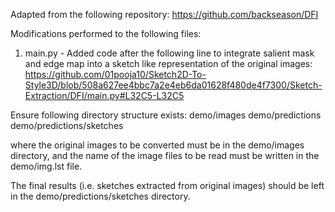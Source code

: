 Adapted from the following repository: https://github.com/backseason/DFI 

Modifications performed to the following files: 
1. main.py - Added code after the following line to integrate salient mask and edge map into a sketch like representation of the original images: https://github.com/01pooja10/Sketch2D-To-Style3D/blob/508a627ee4bbc7a2e4eb6da01628f480de4f7300/Sketch-Extraction/DFI/main.py#L32C5-L32C5  

Ensure following directory structure exists: 
demo/images
demo/predictions
demo/predictions/sketches

where the original images to be converted must be in the demo/images directory, and the name of the image files to be read must be written in the demo/img.lst file. 

The final results (i.e. sketches extracted from original images) should be left in the demo/predictions/sketches directory. 
